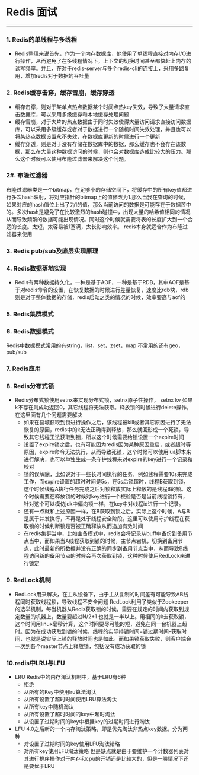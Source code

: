 # Redis 面试

***
### 1. Redis的单线程与多线程
- Redis整理来说首先，作为一个内存数据库，他使用了单线程直接对内存I/O进行操作，从而避免了在多线程情况下，上下文的切换时间甚至都快赶上内存的读写频率。并且，在对于redis-server与多个redis-cli的连接上，采用多路复用，增加redis对于数据的吞吐量
### 2. Redis缓存击穿，缓存雪崩，缓存穿透
- 缓存击穿，则对于某单点热点数据某个时间点热key失效，导致了大量请求直击数据库，可以采用多级缓存和本地缓存处理问题
- 缓存雪崩，对于大片的热点数据由于同时失效使得大量访问请求直接访问数据库，可以采用多级缓存或者对于数据进行一个随机时间失效处理，并且也可以将某热点数据设置永不失效，在数据库更新的时候进行一个更新
- 缓存穿透，则是对于没有存储在数据库中的数据，那么缓存也不会存在该数据，那么在大量这种数据访问的时候，则也会对数据库造成比较大的压力。那么这个时候可以使用布隆过滤器来解决这个问题。

### 2#. 布隆过滤器
 布隆过滤器类是一个bitmap，在足够小的存储空间下，将缓存中的所有key值都进行多次hash映射，将对应指针的bitmap上的值修改为1.那么当我在查询的时候，如果对应的hash值位上出了为1的值，那么当前访问的数据是可能存在于数据苦中的。多次hash是避免了在比较激烈的hash碰撞中，出现大量的哈希值相同的情况从而导致频繁的数据可能出现情况。同时这个时候就需要将表的长度扩大到一个合适的长度。太短，太容易被1塞满，太长影响效率。
 redis本身就适合作为布隆过滤器来使用
### 3. Redis pub/sub及底层实现原理
### 4. Redis数据落地实现
- Redis有两种数据持久化，一种是基于AOF，一种是基于RDB，其中AOF是基于对redis命令的设置，在恢复数据的时候进行差量恢复，速度比rdb块，rdb则是对于整体数据的存储，redis启动之类的情况的时候，效率要高与aof的
### 5. Redis集群模式
### 6. Redis数据模式
Redis中数据模式常用的有string，list，set，zset，map
不常用的还有geo，pub/sub
### 7. Redis应用
### 8. Redis分布式锁
- Redis分布式锁使用setnx来实现分布式锁，setnx原子性操作， setnx kv 如果k不存在则成功返回0，其它线程将无法获取。释放锁的时候进行delete操作，在这里面有几个问题需要解决
    + 如果在县城获取到锁进行操作之后，该线程被kill或者其它原因进行了无法恢复的原因，redis中的k无法正确得到释放，那么就回形成一个死锁，导致其它线程无法获取到锁，所以这个时候需要给锁设置一个expire时间
    + 设置了expire锁之后，也有可能因为redis因为某种原因重启，或者超时等原因，expire命令无法执行，从而导致死锁，这个时候可以使用lua脚本来进行解决，也可以单独生成一条守护线程来对expire的key进行一个记录和校对
    + 锁的误解除，比如说对于一些长时间执行的任务，例如线程需要10s来完成工作，而expire设置的超时时间是5s，在5s后锁超时，线程B获取到锁，这个时候线程A执行任务完成之后对锁释放实际上释放的是线程B的锁。这个时候需要在释放锁的时候对key进行一个校验是否是当前线程锁持有，针对这个可以模仿jdk中偏向锁一样，在key中对线程id进行一个记录。
    + 还有一点就和上述原因一样，在B获取到锁之后，实际上这个时候，A与B是属于并发执行，不再是处于线程安全阶段。这里可以使用守护线程在获取锁的时候判断锁是否被正确释放从而追加有效时间
    + 在redis集群当中，比如主备模式中，redis会将记录从buff中备份到备用节点当中，而如果当A线程获取到锁的时候，主节点宕机，切换到备用节点，此时最新的所数据并没有正确的同步到备用节点当中，从而导致B线程访问新的备用节点的时候会再次获取到锁，这种时候使用RedLock来进行锁定
### 9. RedLock机制
- RedLock用来解决，在主从设备下，由于主从复制的时间差有可能导致AB线程同时获取线程锁，导致线程不安全问题
RedLock利用了类似于Zookeeper的选举机制，每当机器从Redis获取锁的时候，需要在规定的时间内获取到规定数量的机器上，数量要超过N/2+1 也就是一半以上。用相同的k去获取锁，这个时间用linux毫秒计算，这个时间要尽可能的短，避免在同一台机器上超时。因为在成功获取到锁的时候，线程的实际持锁时间=锁过期时间-获取时间，也就是说实际上锁的释放时间也是如此。而如果锁获取失败，则客户端会一次到各个master节点上释放锁，包括没有成功获取的锁

### 10.redis中LRU与LFU
- LRU
    Redis中的内存淘汰机制中，基于LRU有6种
    + 拒绝
    + 从所有的Key中使用lru算法淘汰
    + 从所有设置了超时时间使用LRU算法淘汰
    + 从所有key中随机淘汰
    + 从所有设置了超时时间的key中超时淘汰
    + 从设置了过期时间的key中根据key的过期时间进行淘汰
- LFU
    4.0之后新的一个内存淘汰策略，即是优先淘汰非热点key数据。分为两种
    + 对设置了过期时间的key使用LFU淘汰错略
    + 对所有key使用LFU淘汰策略
    但是缺点就是由于要维护一个计数器列表对其进行排序操作对于内存和cpu的开销还是比较大的，但是一般情况下还是要优于LRU

